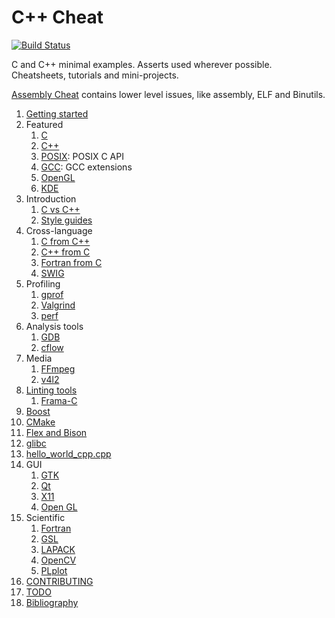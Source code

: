 # C++ Cheat

[![Build Status](https://travis-ci.org/cirosantilli/cpp-cheat.svg?branch=master)](https://travis-ci.org/cirosantilli/cpp-cheat)

C and C++ minimal examples. Asserts used wherever possible. Cheatsheets, tutorials and mini-projects.

[Assembly Cheat](https://github.com/cirosantilli/assembly-cheat) contains lower level issues, like assembly, ELF and Binutils.

1.  [Getting started](getting-started.md)
1.  Featured
    1. [C](c/)
    1. [C++](cpp/)
    1. [POSIX](posix/): POSIX C API
    1. [GCC](gcc/): GCC extensions
    1. [OpenGL](opengl/)
    1. [KDE](kde/)
1.  Introduction
    1. [C vs C++](c-vs-cpp.md)
    1. [Style guides](style-guides.md)
1.  Cross-language
    1.  [C from C++](c-from-cpp/)
    1.  [C++ from C](cpp-from-c/)
    1.  [Fortran from C](fortran-from-c/)
    1.  [SWIG](swig.md)
1.  Profiling
    1.  [gprof](gprof.md)
    1.  [Valgrind](valgrind.md)
    1.  [perf](perf.md)
1.  Analysis tools
    1.  [GDB](gdb/)
    1.  [cflow](cflow.md)
1.  Media
    1.  [FFmpeg](ffmpeg/)
    1.  [v4l2](v4l2/)
1.  [Linting tools](linting-tools.md)
    1.  [Frama-C](frama-c/)
1.  [Boost](boost/)
1.  [CMake](cmake.md)
1.  [Flex and Bison](flex-bison/)
1.  [glibc](glibc/)
1.  [hello_world_cpp.cpp](hello_world_cpp.cpp)
1.  GUI
    1. [GTK](gtk/)
    1. [Qt](qt/)
    1. [X11](x11)
    1. [Open GL](opengl/)
1.  Scientific
    1. [Fortran](fortran/)
    1. [GSL](gsl/)
    1. [LAPACK](lapack/)
    1. [OpenCV](opencv/)
    1. [PLplot](plplot/)
1.  [CONTRIBUTING](CONTRIBUTING.md)
1.  [TODO](TODO.md)
1.  [Bibliography](bibliography.md)
